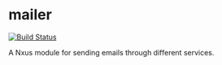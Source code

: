 # mailer

[![Build Status](https://travis-ci.org/nxus/mailer.svg?branch=master)](https://travis-ci.org/nxus/mailer)

A Nxus module for sending emails through different services. 
